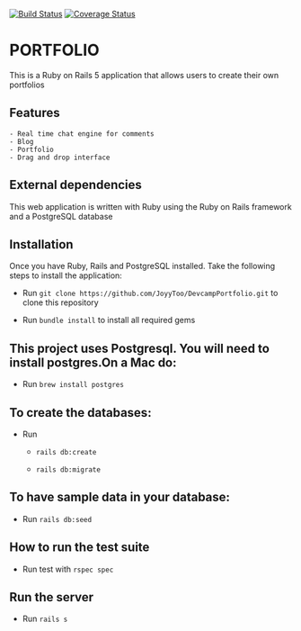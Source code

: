 [![Build Status](https://travis-ci.org/JoyyToo/DevcampPortfolio.svg?branch=master)](https://travis-ci.org/JoyyToo/DevcampPortfolio)  [![Coverage Status](https://coveralls.io/repos/github/JoyyToo/DevcampPortfolio/badge.svg?branch=master)](https://coveralls.io/github/JoyyToo/DevcampPortfolio?branch=master)
# PORTFOLIO
This is a Ruby on Rails 5 application that allows users to create their own portfolios

## Features
    - Real time chat engine for comments
    - Blog
    - Portfolio
    - Drag and drop interface

## External dependencies
This web application is written with Ruby using the Ruby on Rails framework and a PostgreSQL database

## Installation
Once you have Ruby, Rails and PostgreSQL installed. Take the following steps to install the application:
 - Run `git clone https://github.com/JoyyToo/DevcampPortfolio.git` to clone this repository

 - Run `bundle install` to install all required gems
 
## This project uses Postgresql. You will need to install postgres.On a Mac do:
- Run `brew install postgres`

## To create the databases:
- Run
   - `rails db:create`
   
   - `rails db:migrate`

## To have sample data in your database:
- Run `rails db:seed`

## How to run the test suite
- Run test with `rspec spec`

## Run the server
- Run `rails s`
